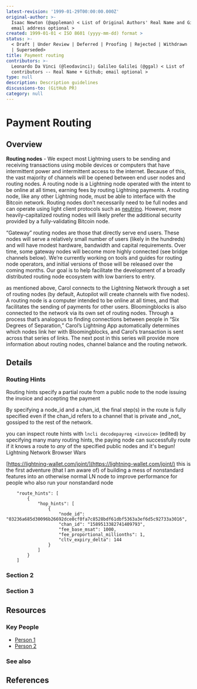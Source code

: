 ```yaml
---
latest-revision: '1999-01-29T00:00:00.000Z'
original-author: >-
  Isaac Newton (@appleman) < List of Original Authors' Real Name and Github;
  email address optional >
created: 1999-01-01 < ISO 8601 (yyyy-mm-dd) format >
status: >-
  < Draft | Under Review | Deferred | Proofing | Rejected | Withdrawn | Accepted
  | Superseded>
title: Payment routing
contributors: >-
  Leonardo Da Vinci (@leodavinci); Galileo Galilei (@ggal) < List of
  contributors -- Real Name + Github; email optional >
type: null
description: Description guidelines
discussions-to: (GitHub PR)
category: null
---
```


# Payment Routing

## Overview

**Routing nodes** - We expect most Lightning users to be sending and receiving transactions using mobile devices or computers that have intermittent power and intermittent access to the internet. Because of this, the vast majority of channels will be opened between end user nodes and routing nodes. A routing node is a Lightning node operated with the intent to be online at all times, earning fees by routing Lightning payments. A routing node, like any other Lightning node, must be able to interface with the Bitcoin network. Routing nodes don’t necessarily need to be full nodes and can operate using light client protocols such as [neutrino](https://github.com/lightninglabs/neutrino). However, more heavily-capitalized routing nodes will likely prefer the additional security provided by a fully-validating Bitcoin node.

“Gateway” routing nodes are those that directly serve end users. These nodes will serve a relatively small number of users \(likely in the hundreds\) and will have modest hardware, bandwidth and capital requirements. Over time, some gateway nodes will become more highly connected \(see bridge channels below\). We’re currently working on tools and guides for routing node operators, and initial versions of those will be released over the coming months. Our goal is to help facilitate the development of a broadly distributed routing node ecosystem with low barriers to entry. 

as mentioned above, Carol connects to the Lightning Network through a set of routing nodes \(by default, Autopilot will create channels with five nodes\). A routing node is a computer intended to be online at all times, and that facilitates the sending of payments for other users. Bloomingblocks is also connected to the network via its own set of routing nodes. Through a process that’s analogous to finding connections between people in “Six Degrees of Separation,” Carol’s Lightning App automatically determines which nodes link her with Bloomingblocks, and Carol’s transaction is sent across that series of links. The next post in this series will provide more information about routing nodes, channel balance and the routing network.  


## Details

### Routing Hints

Routing hints specify a partial route from a public node to the node issuing the invoice and accepting the payment

By specifying a node_id and a chan\_id, the final step\(s\) in the route is fully specified even if the chan\_id refers to a channel that is private and \_not_ gossiped to the rest of the network.

you can inspect route hints with `lncli decodepayreq <invoice>` \(edited\) by specifying many many routing hints, the paying node can successfully route if it knows a route to _any_ of the specified public nodes and it's begun! Lightning Network Browser Wars

 [https://lightning-wallet.com/joint/](https://lightning-wallet.com/joint/) this is the first adventure \(that I am aware of\) of building a mess of nonstandard features into an otherwise normal LN node to improve performance for people who also run your nonstandard node

```text
    "route_hints": [                                           
        {
            "hop_hints": [
                {
                    "node_id": "03236a685d30096b26692dce0cf0fa7c8528bdf61dbf5363a3ef6d5c92733a3016",
                    "chan_id": "1589513382741409793",
                    "fee_base_msat": 1000,
                    "fee_proportional_millionths": 1,
                    "cltv_expiry_delta": 144
                }
            ]
        }
    ]
```

### Section 2

### Section 3

## Resources

### Key People

* [Person 1](payment-routing.md)
* [Person 2](payment-routing.md)

### See also

## References

